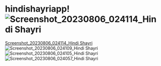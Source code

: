 # hindishayriapp!![Screenshot_20230806_024114_Hindi Shayri](https://github.com/samyak2403/hindishayriapp/assets/126759819/dbd8b11a-fd30-4a7b-adf9-f05a63c3852b)

[Screenshot_20230806_024114_Hindi Shayri](https://github.com/samyak2403/hindishayriapp/assets/126759819/d1b8f2ea-6864-4b6d-b076-62ca763f44a4)
![Screenshot_20230806_024109_Hindi Shayri](https://github.com/samyak2403/hindishayriapp/assets/126759819/048522a1-7bf2-4583-9704-eeea7119e42d)
![Screenshot_20230806_024105_Hindi Shayri](https://github.com/samyak2403/hindishayriapp/assets/126759819/0fd421b7-d941-4a96-b8be-e4d308332808)
![Screenshot_20230806_024057_Hindi Shayri](https://github.com/samyak2403/hindishayriapp/assets/126759819/0086dfde-8ba3-4068-a71b-bd2d4600cb4e)
